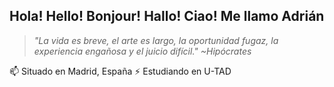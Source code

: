 ## Hola! Hello! Bonjour! Hallo! Ciao! Me llamo Adrián 



>_"La vida es breve, el arte es largo,_
>_la oportunidad fugaz, la experiencia engañosa y el juicio difícil."_
_~Hipócrates_

  📫 Situado en Madrid, España
  ⚡ Estudiando en U-TAD

